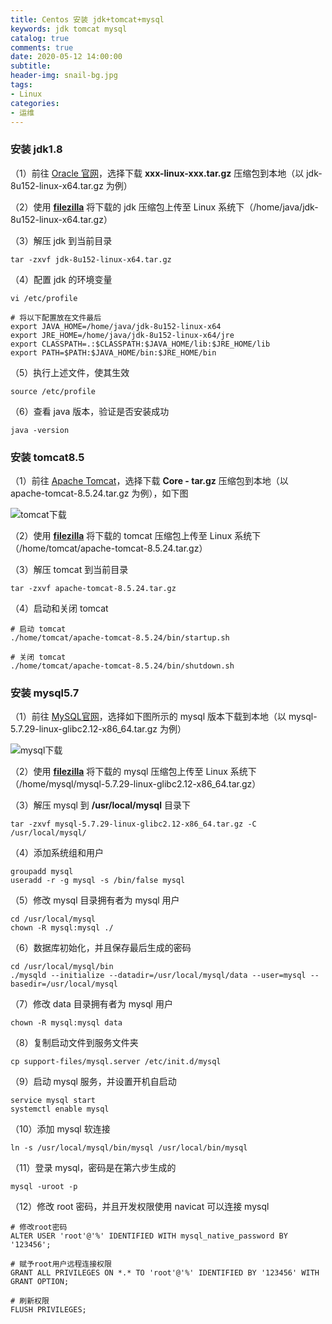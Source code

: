```yaml
---
title: Centos 安装 jdk+tomcat+mysql
keywords: jdk tomcat mysql
catalog: true
comments: true
date: 2020-05-12 14:00:00
subtitle: 
header-img: snail-bg.jpg
tags:
- Linux
categories:
- 运维
---
```

### 安装  jdk1.8

（1）前往 [Oracle 官网](https://www.oracle.com/java/technologies/javase/javase-jdk8-downloads.html)，选择下载 **xxx-linux-xxx.tar.gz** 压缩包到本地（以 jdk-8u152-linux-x64.tar.gz 为例）

（2）使用 **[filezilla](https://filezilla-project.org/)** 将下载的 jdk 压缩包上传至 Linux 系统下（/home/java/jdk-8u152-linux-x64.tar.gz）

（3）解压 jdk 到当前目录

```shell
tar -zxvf jdk-8u152-linux-x64.tar.gz
```

（4）配置 jdk 的环境变量

```shell
vi /etc/profile

# 将以下配置放在文件最后
export JAVA_HOME=/home/java/jdk-8u152-linux-x64
export JRE_HOME=/home/java/jdk-8u152-linux-x64/jre
export CLASSPATH=.:$CLASSPATH:$JAVA_HOME/lib:$JRE_HOME/lib
export PATH=$PATH:$JAVA_HOME/bin:$JRE_HOME/bin
```

（5）执行上述文件，使其生效

```shell
source /etc/profile
```

（6）查看 java 版本，验证是否安装成功

```shell
java -version
```

### 安装  tomcat8.5

（1）前往 [Apache Tomcat](https://tomcat.apache.org/download-80.cgi)，选择下载 **Core - tar.gz** 压缩包到本地（以 apache-tomcat-8.5.24.tar.gz 为例），如下图

![tomcat下载](tomcat下载.png)

（2）使用 **[filezilla](https://filezilla-project.org/)** 将下载的 tomcat 压缩包上传至 Linux 系统下（/home/tomcat/apache-tomcat-8.5.24.tar.gz）

（3）解压 tomcat 到当前目录

```shell
tar -zxvf apache-tomcat-8.5.24.tar.gz
```

（4）启动和关闭 tomcat

```shell
# 启动 tomcat
./home/tomcat/apache-tomcat-8.5.24/bin/startup.sh

# 关闭 tomcat
./home/tomcat/apache-tomcat-8.5.24/bin/shutdown.sh
```

### 安装  mysql5.7

（1）前往 [MySQL官网](https://downloads.mysql.com/archives/community/)，选择如下图所示的 mysql 版本下载到本地（以 mysql-5.7.29-linux-glibc2.12-x86_64.tar.gz 为例）

![mysql下载](mysql下载.png)

（2）使用 **[filezilla](https://filezilla-project.org/)** 将下载的 mysql 压缩包上传至 Linux 系统下（/home/mysql/mysql-5.7.29-linux-glibc2.12-x86_64.tar.gz）

（3）解压 mysql 到 **/usr/local/mysql** 目录下

```shell
tar -zxvf mysql-5.7.29-linux-glibc2.12-x86_64.tar.gz -C /usr/local/mysql/
```

（4）添加系统组和用户

```shell
groupadd mysql
useradd -r -g mysql -s /bin/false mysql
```

（5）修改 mysql 目录拥有者为 mysql 用户

```shell
cd /usr/local/mysql
chown -R mysql:mysql ./
```

（6）数据库初始化，并且保存最后生成的密码

```shell
cd /usr/local/mysql/bin
./mysqld --initialize --datadir=/usr/local/mysql/data --user=mysql --basedir=/usr/local/mysql
```

（7）修改 data 目录拥有者为 mysql 用户

```shell
chown -R mysql:mysql data
```

（8）复制启动文件到服务文件夹

```shell
cp support-files/mysql.server /etc/init.d/mysql
```

（9）启动 mysql 服务，并设置开机自启动

```shell
service mysql start
systemctl enable mysql
```

（10）添加 mysql 软连接

```shell
ln -s /usr/local/mysql/bin/mysql /usr/local/bin/mysql
```

（11）登录 mysql，密码是在第六步生成的

```shell
mysql -uroot -p
```

（12）修改 root 密码，并且开发权限使用 navicat 可以连接 mysql

```shell
# 修改root密码
ALTER USER 'root'@'%' IDENTIFIED WITH mysql_native_password BY '123456';

# 赋予root用户远程连接权限
GRANT ALL PRIVILEGES ON *.* TO 'root'@'%' IDENTIFIED BY '123456' WITH GRANT OPTION;

# 刷新权限
FLUSH PRIVILEGES;
```



